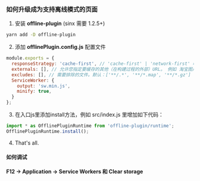 ### 如何升级成为支持离线模式的页面

1. 安装 **offline-plugin** (sinx 需要 1.2.5+)
```sh
yarn add -D offline-plugin
```

2. 添加 **offlinePlugin.config.js** 配置文件
```js
module.exports = {
  responseStrategy: 'cache-first', // 'cache-first' | 'network-first' 响应策略。是否首先使用缓存或网络进行响应。
  externals: [], // 允许您指定要缓存的其他（在构建过程的外部）URL。 例如 淘宝图片空间的一些图片或视频。
  excludes: [], // 需要排除的文件。默认：['**/.*', '**/*.map', '**/*.gz']
  ServiceWorker: {
    output: 'sw.min.js',
    minify: true,
  }
};
```

3. 在入口js里添加install方法，例如 src/index.js 里增加如下代码：
```js
import * as OfflinePluginRuntime from 'offline-plugin/runtime';
OfflinePluginRuntime.install();
```

4. That's all.


#### 如何调试

**F12 -> Application -> Service Workers 和 Clear storage**
